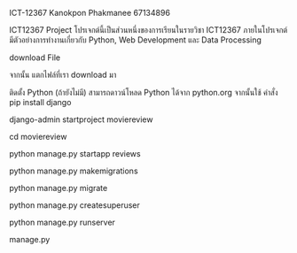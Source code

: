 ICT-12367
Kanokpon Phakmanee 67134896

ICT12367 Project
โปรเจกต์นี้เป็นส่วนหนึ่งของการเรียนในรายวิชา ICT12367
ภายในโปรเจกต์มีตัวอย่างการทำงานเกี่ยวกับ Python, Web Development และ Data Processing


download File  

จากนั้น แตกไฟล์ที่เรา download มา

ติดตั้ง Python (ถ้ายังไม่มี)
สามารถดาวน์โหลด Python ได้จาก python.org
จากนั้นใช้ คำสั่ง pip install django


django-admin startproject moviereview


cd moviereview


python manage.py startapp reviews


python manage.py makemigrations


python manage.py migrate


python manage.py createsuperuser


python manage.py runserver


manage.py

